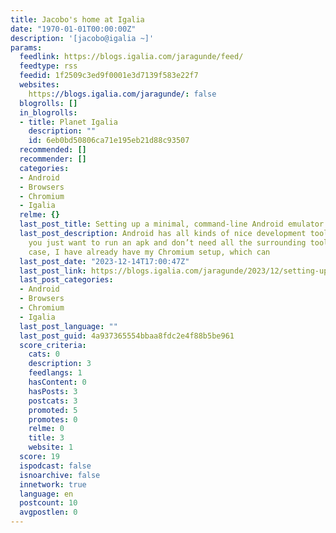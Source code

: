 ```yaml
---
title: Jacobo's home at Igalia
date: "1970-01-01T00:00:00Z"
description: '[jacobo@igalia ~]'
params:
  feedlink: https://blogs.igalia.com/jaragunde/feed/
  feedtype: rss
  feedid: 1f2509c3ed9f0001e3d7139f583e22f7
  websites:
    https://blogs.igalia.com/jaragunde/: false
  blogrolls: []
  in_blogrolls:
  - title: Planet Igalia
    description: ""
    id: 6eb0bd50806ca71e195eb21d88c93507
  recommended: []
  recommender: []
  categories:
  - Android
  - Browsers
  - Chromium
  - Igalia
  relme: {}
  last_post_title: Setting up a minimal, command-line Android emulator on Linux
  last_post_description: Android has all kinds of nice development tools, but sometimes
    you just want to run an apk and don’t need all the surrounding tooling. In my
    case, I have already have my Chromium setup, which can
  last_post_date: "2023-12-14T17:00:47Z"
  last_post_link: https://blogs.igalia.com/jaragunde/2023/12/setting-up-a-minimal-command-line-android-emulator-on-linux/
  last_post_categories:
  - Android
  - Browsers
  - Chromium
  - Igalia
  last_post_language: ""
  last_post_guid: 4a937365554bbaa8fdc2e4f88b5be961
  score_criteria:
    cats: 0
    description: 3
    feedlangs: 1
    hasContent: 0
    hasPosts: 3
    postcats: 3
    promoted: 5
    promotes: 0
    relme: 0
    title: 3
    website: 1
  score: 19
  ispodcast: false
  isnoarchive: false
  innetwork: true
  language: en
  postcount: 10
  avgpostlen: 0
---
```

